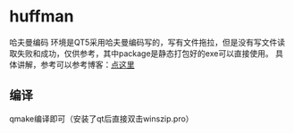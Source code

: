 # huffman
哈夫曼编码
环境是QT5采用哈夫曼编码写的，写有文件拖拉，但是没有写文件读取失败和成功，仅供参考，其中package是静态打包好的exe可以直接使用。
具体讲解，参考可以参考博客：[点这里](https://blog.csdn.net/qq_41474648/article/details/84168812)

## 编译
qmake编译即可（安装了qt后直接双击winszip.pro）